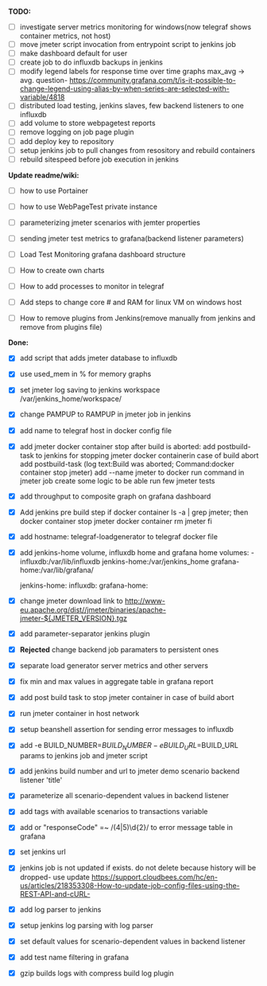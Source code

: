**TODO:**
- [ ] investigate server metrics monitoring for windows(now telegraf shows container metrics, not host)
- [ ] move jmeter script invocation from entrypoint script to jenkins job
- [ ] make dashboard default for user
- [ ] create job to do influxdb backups in jenkins
- [ ] modify legend labels for response time over time graphs max_avg -> avg. question- https://community.grafana.com/t/is-it-possible-to-change-legend-using-alias-by-when-series-are-selected-with-variable/4818
- [ ] distributed load testing, jenkins slaves, few backend listeners to one influxdb
- [ ] add volume to store webpagetest reports
- [ ] remove logging on job page plugin 
- [ ] add deploy key to repository
- [ ] setup jenkins job to pull changes from resository and rebuild containers
- [ ] rebuild sitespeed before job execution in jenkins

**Update readme/wiki:**
- [ ] how to use Portainer
- [ ] how to use WebPageTest private instance
- [ ] parameterizing jmeter scenarios with jemter properties
- [ ] sending jmeter test metrics to grafana(backend listener parameters)
- [ ] Load Test Monitoring grafana dashboard structure
- [ ] How to create own charts
- [ ] How to add processes to monitor in telegraf
- [ ] Add steps to change core # and RAM for linux VM on windows host
- [ ] How to remove plugins from Jenkins(remove manually from jenkins and remove from plugins file)


**Done:**
- [x] add script that adds jmeter database to influxdb
- [x] use used_mem in % for memory graphs
- [x] set jmeter log saving to jenkins workspace /var/jenkins_home/workspace/
- [x] change PAMPUP to RAMPUP in jmeter job in jenkins
- [x] add name to telegraf host in docker config file
- [x] add jmeter docker container stop after build is aborted:
	add postbuild-task to jenkins for stopping jmeter docker containerin case of build abort
		add postbuild-task (log text:Build was aborted; Command:docker container stop jmeter)
		add --name jmeter to docker run command in jmeter job
	create some logic to be able run few jmeter tests
- [x] add throughput to composite graph on grafana dashboard
- [x] Add jenkins pre build step
		if docker container ls -a | grep jmeter;
	then
		docker container stop jmeter
		docker container rm jmeter
	fi
- [x] add hostname: telegraf-loadgenerator to telegraf docker file
- [x] add jenkins-home volume, influxdb home and grafana home
	volumes:
       - influxdb:/var/lib/influxdb
	jenkins-home:/var/jenkins_home
	grafana-home:/var/lib/grafana/

	jenkins-home:
	influxdb:
	grafana-home:
- [x] change jmeter download link to http://www-eu.apache.org/dist//jmeter/binaries/apache-jmeter-${JMETER_VERSION}.tgz
- [x] add parameter-separator jenkins plugin
- [x] **Rejected** change backend job paramaters to persistent ones
- [x] separate load generator server metrics and other servers
- [x] fix min and max values in aggregate table in grafana report
- [x] add post build task to stop jmeter container in case of build abort
- [x] run jmeter container in host network
- [x] setup beanshell assertion for sending error messages to influxdb
- [x] add -e BUILD_NUMBER=$BUILD_NUMBER -e BUILD_URL=$BUILD_URL params to jenkins job and jmeter script 
- [x] add jenkins build number and url to jmeter demo scenario backend listener 'title'
- [x] parameterize all scenario-dependent values in backend listener
- [x] add tags with available scenarios to transactions variable
- [x] add or  "responseCode" =~ /(4|5)\\d{2}/ to error message table in grafana
- [x] set jenkins url
- [x] jenkins job is not updated if exists. do not delete because history will be dropped- use update https://support.cloudbees.com/hc/en-us/articles/218353308-How-to-update-job-config-files-using-the-REST-API-and-cURL-
- [x] add log parser to jenkins
- [x] setup jenkins log parsing with log parser
- [x] set default values for scenario-dependent values in backend listener
- [x] add test name filtering in grafana
- [x] gzip builds logs with compress build log plugin

